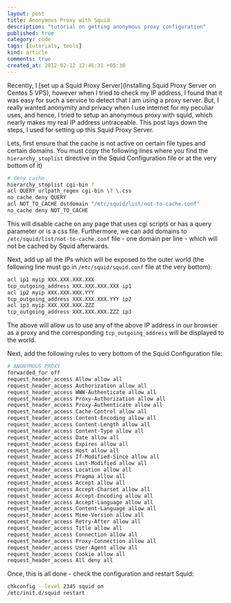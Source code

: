 ```yaml
---
layout: post
title: Anonymous Proxy with Squid
description: "tutorial on getting anonymous proxy configuration"
published: true
category: code
tags: [tutorials, tools]
kind: article
comments: true
created_at: 2012-02-12 12:46:31 +05:30
---
```


Recently, I [set up a Squid Proxy Server](Installing Squid Proxy Server on
Centos 5 VPS), however when I tried to check my IP address, I found that it
was easy for such a service to detect that I am using a proxy server. But,
I really wanted  anonymity and privacy when I use internet for my peculiar
uses, and hence, I tried to setup an anonymous proxy with squid, which nearly
makes my real IP address untraceable. This post lays down the steps, I used
for setting up this Squid Proxy Server.

<!-- more -->

Lets, first ensure that the cache is not active on certain file types and
certain domains. You must copy the following lines where you find the
`hierarchy_stoplist` directive in the Squid Configuration file or at the very
bottom of it)

``` bash
# deny cache
hierarchy_stoplist cgi-bin ?
acl QUERY urlpath_regex cgi-bin \? \.css
no_cache deny QUERY
acl NOT_TO_CACHE dstdomain "/etc/squid/list/not-to-cache.conf"
no_cache deny NOT_TO_CACHE
```

This will disable cache on any page that uses cgi scripts or has a query
parameter or is a css file. Furthermore, we can add domains to
`/etc/squid/list/not-to-cache.conf` file - one domain per line - which will
not be cached by Squid afterwards.

Next, add up all the IPs which will be exposed to the outer world (the
following line must go in `/etc/squid/squid.conf` file at the very bottom):

``` bash
acl ip1 myip XXX.XXX.XXX.XXX
tcp_outgoing_address XXX.XXX.XXX.XXX ip1
acl ip2 myip XXX.XXX.XXX.YYY
tcp_outgoing_address XXX.XXX.XXX.YYY ip2
acl ip3 myip XXX.XXX.XXX.ZZZ
tcp_outgoing_address XXX.XXX.XXX.ZZZ ip3
```

The above will allow us to use any of the above IP address in our browser as a proxy and the corresponding `tcp_outgoing_address` will be displayed to the world.

Next, add the following rules to very bottom of the Squid Configuration file:

``` bash
# ANONYMOUS PROXY
forwarded_for off
request_header_access Allow allow all
request_header_access Authorization allow all
request_header_access WWW-Authenticate allow all
request_header_access Proxy-Authorization allow all
request_header_access Proxy-Authenticate allow all
request_header_access Cache-Control allow all
request_header_access Content-Encoding allow all
request_header_access Content-Length allow all
request_header_access Content-Type allow all
request_header_access Date allow all
request_header_access Expires allow all
request_header_access Host allow all
request_header_access If-Modified-Since allow all
request_header_access Last-Modified allow all
request_header_access Location allow all
request_header_access Pragma allow all
request_header_access Accept allow all
request_header_access Accept-Charset allow all
request_header_access Accept-Encoding allow all
request_header_access Accept-Language allow all
request_header_access Content-Language allow all
request_header_access Mime-Version allow all
request_header_access Retry-After allow all
request_header_access Title allow all
request_header_access Connection allow all
request_header_access Proxy-Connection allow all
request_header_access User-Agent allow all
request_header_access Cookie allow all
request_header_access All deny all
```

Once, this is all done - check the configuration and restart Squid:

``` bash
chkconfig --level 2345 squid on
/etc/init.d/squid restart
```
